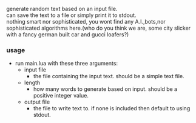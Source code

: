 generate random text based on an input file.  
can save the text to a file or simply print it to stdout.  
nothing smart nor sophisticated, you wont find any A.I.,bots,nor sophisticated algorithms here.(who do you think we are, some city slicker with a fancy german built car and gucci loafers?)

### usage  
- run main.lua with these three arguments:  
    - input file
      - the file containing the input text. should be a simple text file.
    - length
      - how many words to generate based on input. should be a positive integer value.
    - output file
      - the file to write text to. if none is included then default to using stdout.

    
